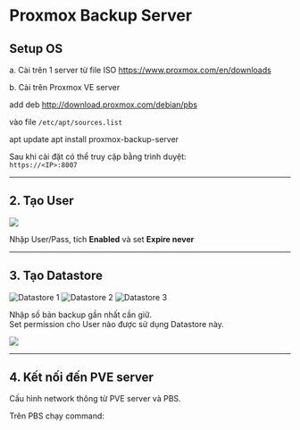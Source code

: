 # Proxmox Backup Server
## Setup OS

a. Cài trên 1 server từ file ISO <https://www.proxmox.com/en/downloads>

b. Cài trên Proxmox VE server

add deb http://download.proxmox.com/debian/pbs


vào file `/etc/apt/sources.list`

apt update
apt install proxmox-backup-server

Sau khi cài đặt có thể truy cập bằng trình duyệt:  
`https://<IP>:8007`

---

## 2. Tạo User

![](images/media/image1.png)

Nhập User/Pass, tích **Enabled** và set **Expire never**

---

## 3. Tạo Datastore

![Datastore 1](../../images/media/image2.png)
![Datastore 2](../../images/media/image3.png)
![Datastore 3](../../images/media/image4.png)

Nhập số bản backup gần nhất cần giữ.  
Set permission cho User nào được sử dụng Datastore này.

![](images/media/image5.png)

---

## 4. Kết nối đến PVE server

Cấu hình network thông từ PVE server và PBS.  

Trên PBS chạy command:

